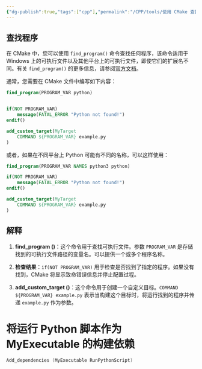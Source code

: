 ```yaml
---
{"dg-publish":true,"tags":["cpp"],"permalink":"/CPP/tools/使用 CMake 查找并运行程序/","dgPassFrontmatter":true}
---
```




## 查找程序

在 CMake 中，您可以使用 `find_program()` 命令查找任何程序，该命令适用于 Windows 上的可执行文件以及其他平台上的可执行文件，即使它们的扩展名不同。有关 `find_program()` 的更多信息，请参阅[官方文档](https://cmake.org/cmake/help/latest/command/find_program.html)。

通常，您需要在 CMake 文件中编写如下内容：

```cmake
find_program(PROGRAM_VAR python)


if(NOT PROGRAM_VAR)
    message(FATAL_ERROR "Python not found!")
endif()

add_custom_target(MyTarget
    COMMAND ${PROGRAM_VAR} example.py
)
```

或者，如果在不同平台上 Python 可能有不同的名称，可以这样使用：

```cmake
find_program(PROGRAM_VAR NAMES python3 python)

if(NOT PROGRAM_VAR)
    message(FATAL_ERROR "Python not found!")
endif()

add_custom_target(MyTarget
    COMMAND ${PROGRAM_VAR} example.py
)
```

## 解释

1. **find_program ()**：这个命令用于查找可执行文件。参数 `PROGRAM_VAR` 是存储找到的可执行文件路径的变量名。可以提供一个或多个程序名称。

2. **检查结果**：`if(NOT PROGRAM_VAR)` 用于检查是否找到了指定的程序。如果没有找到，CMake 将显示致命错误信息并停止配置过程。

3. **add_custom_target ()**：这个命令用于创建一个自定义目标。`COMMAND ${PROGRAM_VAR} example.py` 表示当构建这个目标时，将运行找到的程序并传递 `example.py` 作为参数。

# 将运行 Python 脚本作为 MyExecutable 的构建依赖

```cpp
Add_dependencies (MyExecutable RunPythonScript)
```
